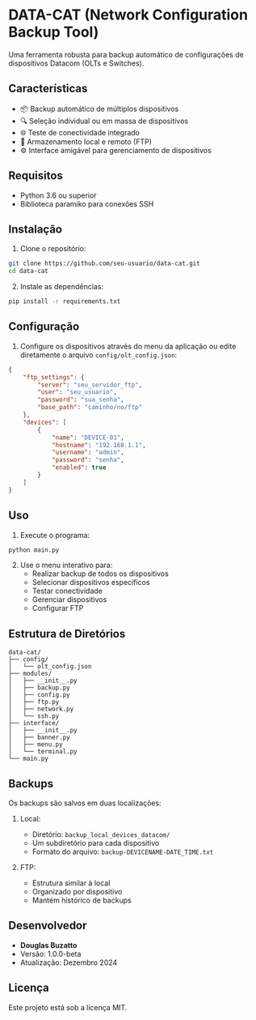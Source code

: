# DATA-CAT (Network Configuration Backup Tool)

Uma ferramenta robusta para backup automático de configurações de dispositivos Datacom (OLTs e Switches).

## Características
- 📦 Backup automático de múltiplos dispositivos
- 🔍 Seleção individual ou em massa de dispositivos
- 🌐 Teste de conectividade integrado
- 💾 Armazenamento local e remoto (FTP)
- ⚙️ Interface amigável para gerenciamento de dispositivos

## Requisitos
- Python 3.6 ou superior
- Biblioteca paramiko para conexões SSH

## Instalação

1. Clone o repositório:
```bash
git clone https://github.com/seu-usuario/data-cat.git
cd data-cat
```

2. Instale as dependências:
```bash
pip install -r requirements.txt
```

## Configuração

1. Configure os dispositivos através do menu da aplicação ou edite diretamente o arquivo `config/olt_config.json`:
```json
{
    "ftp_settings": {
        "server": "seu_servidor_ftp",
        "user": "seu_usuario",
        "password": "sua_senha",
        "base_path": "caminho/no/ftp"
    },
    "devices": [
        {
            "name": "DEVICE-01",
            "hostname": "192.168.1.1",
            "username": "admin",
            "password": "senha",
            "enabled": true
        }
    ]
}
```

## Uso

1. Execute o programa:
```bash
python main.py
```

2. Use o menu interativo para:
   - Realizar backup de todos os dispositivos
   - Selecionar dispositivos específicos
   - Testar conectividade
   - Gerenciar dispositivos
   - Configurar FTP

## Estrutura de Diretórios

```
data-cat/
├── config/
│   └── olt_config.json
├── modules/
│   ├── __init__.py
│   ├── backup.py
│   ├── config.py
│   ├── ftp.py
│   ├── network.py
│   └── ssh.py
├── interface/
│   ├── __init__.py
│   ├── banner.py
│   ├── menu.py
│   └── terminal.py
└── main.py
```

## Backups

Os backups são salvos em duas localizações:

1. Local:
   - Diretório: `backup_local_devices_datacom/`
   - Um subdiretório para cada dispositivo
   - Formato do arquivo: `backup-DEVICENAME-DATE_TIME.txt`

2. FTP:
   - Estrutura similar à local
   - Organizado por dispositivo
   - Mantém histórico de backups

## Desenvolvedor

- **Douglas Buzatto**
- Versão: 1.0.0-beta
- Atualização: Dezembro 2024

## Licença

Este projeto está sob a licença MIT.
